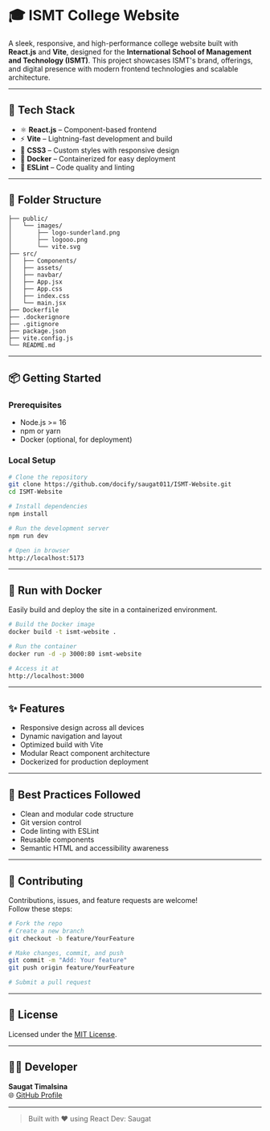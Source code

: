# 🎓 ISMT College Website

A sleek, responsive, and high-performance college website built with **React.js** and **Vite**, designed for the **International School of Management and Technology (ISMT)**. This project showcases ISMT's brand, offerings, and digital presence with modern frontend technologies and scalable architecture.



---

## 🚀 Tech Stack

- ⚛️ **React.js** – Component-based frontend
- ⚡ **Vite** – Lightning-fast development and build
- 🎨 **CSS3** – Custom styles with responsive design
- 🐳 **Docker** – Containerized for easy deployment
- 🔧 **ESLint** – Code quality and linting

---

## 📁 Folder Structure

```
├── public/
│   └── images/
│       ├── logo-sunderland.png
│       ├── logooo.png
│       └── vite.svg
├── src/
│   ├── Components/
│   ├── assets/
│   ├── navbar/
│   ├── App.jsx
│   ├── App.css
│   ├── index.css
│   └── main.jsx
├── Dockerfile
├── .dockerignore
├── .gitignore
├── package.json
├── vite.config.js
└── README.md
```

---

## 📦 Getting Started

### Prerequisites

- Node.js >= 16
- npm or yarn
- Docker (optional, for deployment)

### Local Setup

```bash
# Clone the repository
git clone https://github.com/docify/saugat011/ISMT-Website.git
cd ISMT-Website

# Install dependencies
npm install

# Run the development server
npm run dev

# Open in browser
http://localhost:5173
```

---

## 🐳 Run with Docker

Easily build and deploy the site in a containerized environment.

```bash
# Build the Docker image
docker build -t ismt-website .

# Run the container
docker run -d -p 3000:80 ismt-website

# Access it at
http://localhost:3000
```

---

## ✨ Features

- Responsive design across all devices
- Dynamic navigation and layout
- Optimized build with Vite
- Modular React component architecture
- Dockerized for production deployment

---

## 📌 Best Practices Followed

- Clean and modular code structure
- Git version control
- Code linting with ESLint
- Reusable components
- Semantic HTML and accessibility awareness

---

## 🤝 Contributing

Contributions, issues, and feature requests are welcome!  
Follow these steps:

```bash
# Fork the repo
# Create a new branch
git checkout -b feature/YourFeature

# Make changes, commit, and push
git commit -m "Add: Your feature"
git push origin feature/YourFeature

# Submit a pull request
```

---

## 📄 License

Licensed under the [MIT License](LICENSE).

---

## 👨‍💻 Developer

**Saugat Timalsina**  
🌐 [GitHub Profile](https://github.com/saugat011)  


---

> Built with ❤️ using React
> Dev: Saugat

